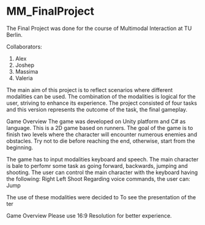# MM_FinalProject

The Final Project was done for the course of Multimodal Interaction at TU Berlin.

Collaborators:
  1. Alex
  2. Joshep
  3. Massima
  4. Valeria 

The main aim of this project is to reflect scenarios where different modalities can be used. The combination of the modalities is logical for the user, striving to enhance its experience. The project consisted of four tasks and this version represents the outcome of the task, the final gameplay. 

Game  Overview
The game was developed on Unity platform and C# as language. This is a 2D game based on runners. The goal of the game is to finish two levels where the character will encounter numerous enemies and obstacles. Try not to die before reaching the end, otherwise, start from the beginning.

The game has to input modalities keyboard and speech. The main character is bale to perfomr some task as going forward, backwards, jumping and shooting. The user can control the main character with the keyboard having the following:
Right
Left
Shoot
Regarding voice commands, the user can:
Jump

The use of these modalities were decided to 
To see the presentation of the ter 


Game  Overview
Please use 16:9 Resolution for better experience. 
